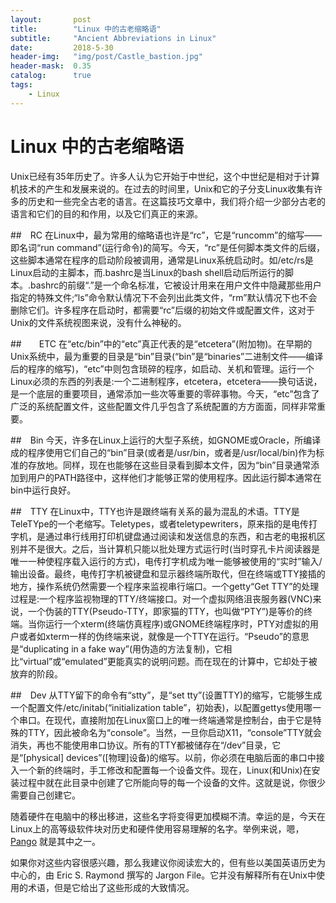 ```yaml
---
layout:       post
title:        "Linux 中的古老缩略语"
subtitle:     "Ancient Abbreviations in Linux"
date:         2018-5-30
header-img:   "img/post/Castle_bastion.jpg"
header-mask:  0.35
catalog:      true
tags:
    - Linux
---
```


# Linux 中的古老缩略语
Unix已经有35年历史了。许多人认为它开始于中世纪，这个中世纪是相对于计算机技术的产生和发展来说的。在过去的时间里，Unix和它的子分支Linux收集有许多的历史和一些完全古老的语言。在这篇技巧文章中，我们将介绍一少部分古老的语言和它们的目的和作用，以及它们真正的来源。

##　RC
在Linux中，最为常用的缩略语也许是“rc”，它是“runcomm”的缩写――即名词“run command”(运行命令)的简写。今天，“rc”是任何脚本类文件的后缀，这些脚本通常在程序的启动阶段被调用，通常是Linux系统启动时。如/etc/rs是Linux启动的主脚本，而.bashrc是当Linux的bash shell启动后所运行的脚本。.bashrc的前缀“.”是一个命名标准，它被设计用来在用户文件中隐藏那些用户指定的特殊文件;“ls”命令默认情况下不会列出此类文件，“rm”默认情况下也不会删除它们。许多程序在启动时，都需要“rc”后缀的初始文件或配置文件，这对于Unix的文件系统视图来说，没有什么神秘的。

##　　ETC
在“etc/bin”中的“etc”真正代表的是“etcetera”(附加物)。在早期的Unix系统中，最为重要的目录是“bin”目录(“bin”是“binaries”二进制文件――编译后的程序的缩写)，“etc”中则包含琐碎的程序，如启动、关机和管理。运行一个Linux必须的东西的列表是:一个二进制程序，etcetera，etcetera――换句话说，是一个底层的重要项目，通常添加一些次等重要的零碎事物。今天，“etc”包含了广泛的系统配置文件，这些配置文件几乎包含了系统配置的方方面面，同样非常重要。

##　Bin
今天，许多在Linux上运行的大型子系统，如GNOME或Oracle，所编译成的程序使用它们自己的“bin”目录(或者是/usr/bin，或者是/usr/local/bin)作为标准的存放地。同样，现在也能够在这些目录看到脚本文件，因为“bin”目录通常添加到用户的PATH路径中，这样他们才能够正常的使用程序。因此运行脚本通常在bin中运行良好。

##　TTY
在Linux中，TTY也许是跟终端有关系的最为混乱的术语。TTY是TeleTYpe的一个老缩写。Teletypes，或者teletypewriters，原来指的是电传打字机，是通过串行线用打印机键盘通过阅读和发送信息的东西，和古老的电报机区别并不是很大。之后，当计算机只能以批处理方式运行时(当时穿孔卡片阅读器是唯一一种使程序载入运行的方式)，电传打字机成为唯一能够被使用的“实时”输入/输出设备。最终，电传打字机被键盘和显示器终端所取代，但在终端或TTY接插的地方，操作系统仍然需要一个程序来监视串行端口。一个getty“Get TTY”的处理过程是:一个程序监视物理的TTY/终端接口。对一个虚拟网络沮丧服务器(VNC)来说，一个伪装的TTY(Pseudo-TTY，即家猫的TTY，也叫做“PTY”)是等价的终端。当你运行一个xterm(终端仿真程序)或GNOME终端程序时，PTY对虚拟的用户或者如xterm一样的伪终端来说，就像是一个TTY在运行。“Pseudo”的意思是“duplicating in a fake way”(用伪造的方法复制)，它相比“virtual”或“emulated”更能真实的说明问题。而在现在的计算中，它却处于被放弃的阶段。

##　Dev
从TTY留下的命令有“stty”，是“set tty”(设置TTY)的缩写，它能够生成一个配置文件/etc/initab(“initialization table”，初始表)，以配置gettys使用哪一个串口。在现代，直接附加在Linux窗口上的唯一终端通常是控制台，由于它是特殊的TTY，因此被命名为“console”。当然，一旦你启动X11，“console”TTY就会消失，再也不能使用串口协议。所有的TTY都被储存在“/dev”目录，它是“[physical] devices”([物理]设备)的缩写。以前，你必须在电脑后面的串口中接入一个新的终端时，手工修改和配置每一个设备文件。现在，Linux(和Unix)在安装过程中就在此目录中创建了它所能向导的每一个设备的文件。这就是说，你很少需要自己创建它。

随着硬件在电脑中的移出移进，这些名字将变得更加模糊不清。幸运的是，今天在Linux上的高等级软件块对历史和硬件使用容易理解的名字。举例来说，嗯，[Pango](http://www.pango.org/) 就是其中之一。

如果你对这些内容很感兴趣，那么我建议你阅读宏大的，但有些以美国英语历史为中心的，由 Eric S. Raymond 撰写的 Jargon File。它并没有解释所有在Unix中使用的术语，但是它给出了这些形成的大致情况。